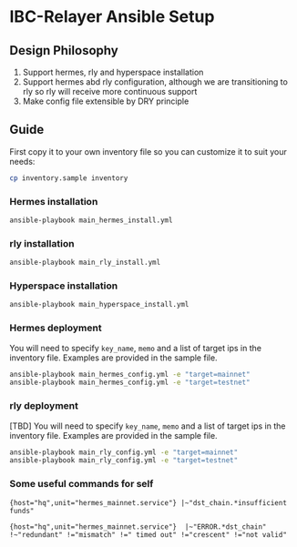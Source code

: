 # IBC-Relayer Ansible Setup

## Design Philosophy

1. Support hermes, rly and hyperspace installation
1. Support hermes abd rly configuration, although we are transitioning to rly so rly will receive more continuous support
1. Make config file extensible by DRY principle

## Guide

First copy it to your own inventory file so you can customize it to suit your needs:

```bash
cp inventory.sample inventory
```

### Hermes installation

```bash
ansible-playbook main_hermes_install.yml
```

### rly installation

```bash
ansible-playbook main_rly_install.yml
```

### Hyperspace installation

```bash
ansible-playbook main_hyperspace_install.yml
```

### Hermes deployment

You will need to specify `key_name`, `memo` and a list of target ips in the inventory file. Examples are provided in the sample file.

```bash
ansible-playbook main_hermes_config.yml -e "target=mainnet"
ansible-playbook main_hermes_config.yml -e "target=testnet"
```

### rly deployment

[TBD] You will need to specify `key_name`, `memo` and a list of target ips in the inventory file. Examples are provided in the sample file.

```bash
ansible-playbook main_rly_config.yml -e "target=mainnet"
ansible-playbook main_rly_config.yml -e "target=testnet"
```

### Some useful commands for self

`{host="hq",unit="hermes_mainnet.service"} |~"dst_chain.*insufficient funds"`

`{host="hq",unit="hermes_mainnet.service"}  |~"ERROR.*dst_chain" !~"redundant" !="mismatch" !=" timed out" !="crescent" !="not valid"`
